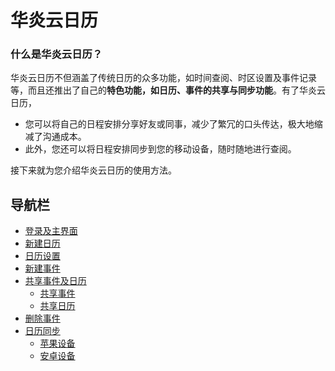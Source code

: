 # 华炎云日历
### 什么是华炎云日历？
华炎云日历不但涵盖了传统日历的众多功能，如时间查阅、时区设置及事件记录等，而且还推出了自己的**特色功能，如日历、事件的共享与同步功能**。有了华炎云日历，
- 您可以将自己的日程安排分享好友或同事，减少了繁冗的口头传达，极大地缩减了沟通成本。
- 此外，您还可以将日程安排同步到您的移动设备，随时随地进行查阅。

接下来就为您介绍华炎云日历的使用方法。

## 导航栏
- [登录及主界面](quickguide.md#登录及主界面)
- [新建日历](quickguide.md#新建日历)
- [日历设置](quickguide.md#日历设置)
- [新建事件](quickguide.md#新建事件)
- [共享事件及日历](quickguide.md#共享事件及日历)
    - [共享事件](quickguide.md#共享事件)
    - [共享日历](quickguide.md#共享日历)
- [删除事件](quickguide.md#删除事件)
- [日历同步](quickguide.md#日历同步)
    - [苹果设备](quickguide.md#苹果设备)
    - [安卓设备](quickguide.md#安卓设备)
